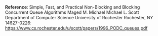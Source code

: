 **Reference**: Simple, Fast, and Practical Non-Blocking and Blocking Concurrent Queue Algorithms 
Maged M. Michael Michael L. Scott
Department of Computer Science University of Rochester
Rochester, NY 14627-0226: https://www.cs.rochester.edu/u/scott/papers/1996_PODC_queues.pdf
